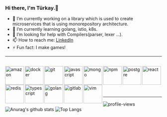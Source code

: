 ### Hi there, I'm Türkay.👋

- 🔭 I’m currently working on a library which is used to create microservices that is using monorepository architecture.
- 🌱 I’m currently learning golang, istio, k8s.
- 🤔 I’m looking for help with Compilers(parser, lexer ...).
- 📫 How to reach me: [LinkedIn](https://www.linkedin.com/in/turkaytunc/)
- ⚡ Fun fact: I make games!

<hr />  

<br/>
  

<img align="left" alt="amazon" width="60px" src="https://icongr.am/devicon/amazonwebservices-original-wordmark.svg?size=60&color=currentColor" target="_blank" />
<img align="left" alt="docker" width="60px" src="https://icongr.am/devicon/docker-original-wordmark.svg?size=60&color=currentColor" target="_blank" />
<img align="left" alt="git" width="60px" src="https://icongr.am/devicon/git-original.svg?size=60&color=currentColor" target="_blank" />
<img align="left" alt="javascript" width="60px" src="https://icongr.am/devicon/javascript-original.svg?size=60&color=currentColor" target="_blank" />
<img align="left" alt="mongo" width="60px" src="https://icongr.am/devicon/mongodb-original.svg?size=60&color=currentColor" target="_blank" />
<img align="left" alt="npm" width="60px" src="https://icongr.am/devicon/npm-original-wordmark.svg?size=60&color=currentColor" target="_blank" />
<img align="left" alt="postgre" width="60px" src="https://icongr.am/devicon/postgresql-original.svg?size=60&color=currentColor" target="_blank" />
<img align="left" alt="react" width="60px" src="https://icongr.am/devicon/react-original-wordmark.svg?size=60&color=currentColor" target="_blank" />
<img align="left" alt="redis" width="60px" src="https://icongr.am/devicon/redis-original-wordmark.svg?size=60&color=currentColor" target="_blank" />
<img align="left" alt="typescript" width="60px" src="https://icongr.am/devicon/typescript-original.svg?size=60&color=currentColor" target="_blank" />
<img align="left" alt="golang" width="60px" src="https://icongr.am/devicon/go-original.svg?size=128&color=currentColor" target="_blank" />
<img align="left" alt="gitlab" width="60px" src="https://icongr.am/devicon/gitlab-original.svg?size=128&color=currentColor" target="_blank" />
<img align="left" alt="vim" width="60px" src="https://icongr.am/devicon/vim-original.svg?size=128&color=currentColor" target="_blank" />

  
<br />  
  
<br />  
<br />  
<br />  
  
<br />  
  
---
  

![profile-views](https://komarev.com/ghpvc/?username=turkaytunc&color=green)  
![Anurag's github stats](https://github-readme-stats.vercel.app/api?username=turkaytunc&count_private=true&show_icons=true&theme=dark)
![Top Langs](https://github-readme-stats.vercel.app/api/top-langs/?username=turkaytunc&theme=dark&layout=compact&hide=glsl&langs_count=10)
